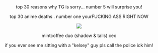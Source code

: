</div>

<div align="center">
top 30 reasons why TG is sorry... number 5 will surprise you!
  
top 30 anime deaths . number one yourFUCKING ASS RIGHT NOW

![](https://files.catbox.moe/9z0spg.png)


mintcoffee duo (shadow & tails) ceo 

if you ever see me sitting with a "kelsey" guy pls call the police idk him!
</div>
